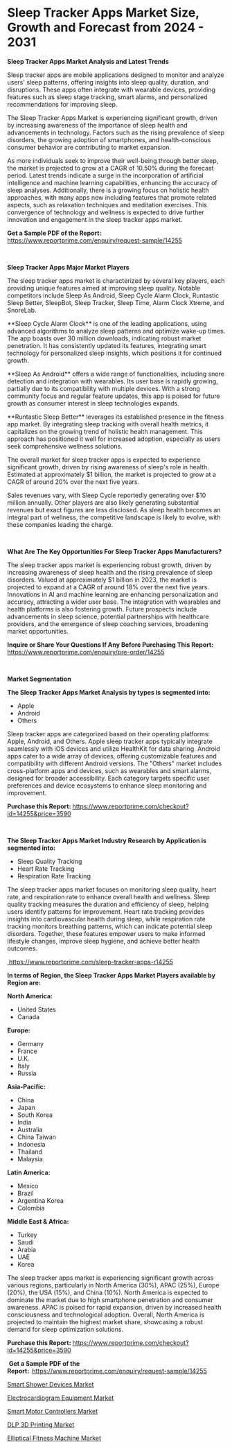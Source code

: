 <p><h1>Sleep Tracker Apps Market Size, Growth and Forecast from 2024 - 2031</h1></p><p><strong>Sleep Tracker Apps Market Analysis and Latest Trends</strong></p>
<p><p>Sleep tracker apps are mobile applications designed to monitor and analyze users' sleep patterns, offering insights into sleep quality, duration, and disruptions. These apps often integrate with wearable devices, providing features such as sleep stage tracking, smart alarms, and personalized recommendations for improving sleep. </p><p>The Sleep Tracker Apps Market is experiencing significant growth, driven by increasing awareness of the importance of sleep health and advancements in technology. Factors such as the rising prevalence of sleep disorders, the growing adoption of smartphones, and health-conscious consumer behavior are contributing to market expansion. </p><p>As more individuals seek to improve their well-being through better sleep, the market is projected to grow at a CAGR of 10.50% during the forecast period. Latest trends indicate a surge in the incorporation of artificial intelligence and machine learning capabilities, enhancing the accuracy of sleep analyses. Additionally, there is a growing focus on holistic health approaches, with many apps now including features that promote related aspects, such as relaxation techniques and meditation exercises. This convergence of technology and wellness is expected to drive further innovation and engagement in the sleep tracker apps market.</p></p>
<p><strong>Get a Sample PDF of the Report:&nbsp;</strong> <a href="https://www.reportprime.com/enquiry/request-sample/14255?utm_campaign=28&utm_medium=2&utm_source=Github&utm_content=ia&utm_term=29112024&utm_id=sleep-tracker-apps">https://www.reportprime.com/enquiry/request-sample/14255</a></p>
<p>&nbsp;</p>
<p><strong>Sleep Tracker Apps Major Market Players</strong></p>
<p><p>The sleep tracker apps market is characterized by several key players, each providing unique features aimed at improving sleep quality. Notable competitors include Sleep As Android, Sleep Cycle Alarm Clock, Runtastic Sleep Better, SleepBot, Sleep Tracker, Sleep Time, Alarm Clock Xtreme, and SnoreLab.</p><p>**Sleep Cycle Alarm Clock** is one of the leading applications, using advanced algorithms to analyze sleep patterns and optimize wake-up times. The app boasts over 30 million downloads, indicating robust market penetration. It has consistently updated its features, integrating smart technology for personalized sleep insights, which positions it for continued growth.</p><p>**Sleep As Android** offers a wide range of functionalities, including snore detection and integration with wearables. Its user base is rapidly growing, partially due to its compatibility with multiple devices. With a strong community focus and regular feature updates, this app is poised for future growth as consumer interest in sleep technologies expands.</p><p>**Runtastic Sleep Better** leverages its established presence in the fitness app market. By integrating sleep tracking with overall health metrics, it capitalizes on the growing trend of holistic health management. This approach has positioned it well for increased adoption, especially as users seek comprehensive wellness solutions.</p><p>The overall market for sleep tracker apps is expected to experience significant growth, driven by rising awareness of sleep's role in health. Estimated at approximately $1 billion, the market is projected to grow at a CAGR of around 20% over the next five years.</p><p>Sales revenues vary, with Sleep Cycle reportedly generating over $10 million annually. Other players are also likely generating substantial revenues but exact figures are less disclosed. As sleep health becomes an integral part of wellness, the competitive landscape is likely to evolve, with these companies leading the charge.</p></p>
<p>&nbsp;</p>
<p><strong>What Are The Key Opportunities For Sleep Tracker Apps Manufacturers?</strong></p>
<p><p>The sleep tracker apps market is experiencing robust growth, driven by increasing awareness of sleep health and the rising prevalence of sleep disorders. Valued at approximately $1 billion in 2023, the market is projected to expand at a CAGR of around 18% over the next five years. Innovations in AI and machine learning are enhancing personalization and accuracy, attracting a wider user base. The integration with wearables and health platforms is also fostering growth. Future prospects include advancements in sleep science, potential partnerships with healthcare providers, and the emergence of sleep coaching services, broadening market opportunities.</p></p>
<p><strong>Inquire or Share Your Questions If Any Before Purchasing This Report:</strong> <a href="https://www.reportprime.com/enquiry/pre-order/14255?utm_campaign=28&utm_medium=2&utm_source=Github&utm_content=ia&utm_term=29112024&utm_id=sleep-tracker-apps">https://www.reportprime.com/enquiry/pre-order/14255</a></p>
<p>&nbsp;</p>
<p><strong>Market Segmentation</strong></p>
<p><strong>The Sleep Tracker Apps Market Analysis by types is segmented into:</strong></p>
<p><ul><li>Apple</li><li>Android</li><li>Others</li></ul></p>
<p><p>Sleep tracker apps are categorized based on their operating platforms: Apple, Android, and Others. Apple sleep tracker apps typically integrate seamlessly with iOS devices and utilize HealthKit for data sharing. Android apps cater to a wide array of devices, offering customizable features and compatibility with different Android versions. The "Others" market includes cross-platform apps and devices, such as wearables and smart alarms, designed for broader accessibility. Each category targets specific user preferences and device ecosystems to enhance sleep monitoring and improvement.</p></p>
<p><strong>Purchase this Report:&nbsp;</strong><a href="https://www.reportprime.com/checkout?id=14255&price=3590&utm_campaign=28&utm_medium=2&utm_source=Github&utm_content=ia&utm_term=29112024&utm_id=sleep-tracker-apps">https://www.reportprime.com/checkout?id=14255&price=3590</a></p>
<p>&nbsp;</p>
<p><strong>The Sleep Tracker Apps Market Industry Research by Application is segmented into:</strong></p>
<p><ul><li>Sleep Quality Tracking</li><li>Heart Rate Tracking</li><li>Respiration Rate Tracking</li></ul></p>
<p><p>The sleep tracker apps market focuses on monitoring sleep quality, heart rate, and respiration rate to enhance overall health and wellness. Sleep quality tracking measures the duration and efficiency of sleep, helping users identify patterns for improvement. Heart rate tracking provides insights into cardiovascular health during sleep, while respiration rate tracking monitors breathing patterns, which can indicate potential sleep disorders. Together, these features empower users to make informed lifestyle changes, improve sleep hygiene, and achieve better health outcomes.</p></p>
<p><a href="https://www.reportprime.com/sleep-tracker-apps-r14255?utm_campaign=28&utm_medium=2&utm_source=Github&utm_content=ia&utm_term=29112024&utm_id=sleep-tracker-apps">&nbsp;https://www.reportprime.com/sleep-tracker-apps-r14255</a></p>
<p><strong>In terms of Region, the Sleep Tracker Apps Market Players available by Region are:</strong></p>
<p>
    <p> <strong> North America: </strong>
        <ul>
            <li>United States</li>
            <li>Canada</li>
        </ul>
        </p> 
    <p> <strong> Europe: </strong>
        <ul>
            <li>Germany</li>
            <li>France</li>
            <li>U.K.</li>
            <li>Italy</li>
            <li>Russia</li>
        </ul>
        </p> 
    <p> <strong> Asia-Pacific: </strong>
        <ul>
            <li>China</li>
            <li>Japan</li>
            <li>South Korea</li>
            <li>India</li>
            <li>Australia</li>
            <li>China Taiwan</li>
            <li>Indonesia</li>
            <li>Thailand</li>
            <li>Malaysia</li>
        </ul>
        </p> 
    <p> <strong> Latin America: </strong>
        <ul>
            <li>Mexico</li>
            <li>Brazil</li>
            <li>Argentina Korea</li>
            <li>Colombia</li>
        </ul>
        </p> 
    <p> <strong> Middle East & Africa: </strong>
        <ul>
            <li>Turkey</li>
            <li>Saudi</li>
            <li>Arabia</li>
            <li>UAE</li>
            <li>Korea</li>
        </ul>
    </p>
    </p>
<p><p>The sleep tracker apps market is experiencing significant growth across various regions, particularly in North America (30%), APAC (25%), Europe (20%), the USA (15%), and China (10%). North America is expected to dominate the market due to high smartphone penetration and consumer awareness. APAC is poised for rapid expansion, driven by increased health consciousness and technological adoption. Overall, North America is projected to maintain the highest market share, showcasing a robust demand for sleep optimization solutions.</p></p>
<p><strong>Purchase this Report: </strong><a href="https://www.reportprime.com/checkout?id=14255&price=3590&utm_campaign=28&utm_medium=2&utm_source=Github&utm_content=ia&utm_term=29112024&utm_id=sleep-tracker-apps">https://www.reportprime.com/checkout?id=14255&price=3590</a></p>
<p>&nbsp;<strong>Get a Sample PDF of the Report:&nbsp;&nbsp;</strong><a href="https://www.reportprime.com/enquiry/request-sample/14255?utm_campaign=28&utm_medium=2&utm_source=Github&utm_content=ia&utm_term=29112024&utm_id=sleep-tracker-apps">https://www.reportprime.com/enquiry/request-sample/14255</a></p>
<p><strong></strong></p>
<p><p><a href="https://www.linkedin.com/pulse/smart-shower-devices-market-analysis-post-pandemic-reset-tsf0c?utm_campaign=28&utm_medium=2&utm_source=Github&utm_content=ia&utm_term=29112024&utm_id=sleep-tracker-apps">Smart Shower Devices Market</a></p><p><a href="https://issuu.com/reportprime-2/docs/electrocardiogram-equipment-market-size-2030.pptx?utm_campaign=28&utm_medium=2&utm_source=Github&utm_content=ia&utm_term=29112024&utm_id=sleep-tracker-apps">Electrocardiogram Equipment Market</a></p><p><a href="https://www.linkedin.com/pulse/key-drivers-smart-motor-controllers-market-how-its-growing-qntgc?utm_campaign=28&utm_medium=2&utm_source=Github&utm_content=ia&utm_term=29112024&utm_id=sleep-tracker-apps">Smart Motor Controllers Market</a></p><p><a href="https://github.com/BellAuer/Market-Research-Report-List-1/blob/main/dlp-3d-printing-market.md?utm_campaign=28&utm_medium=2&utm_source=Github&utm_content=ia&utm_term=29112024&utm_id=sleep-tracker-apps">DLP 3D Printing Market</a></p><p><a href="https://issuu.com/reportprime-2/docs/elliptical-fitness-machine-market-size-2030.pptx?utm_campaign=28&utm_medium=2&utm_source=Github&utm_content=ia&utm_term=29112024&utm_id=sleep-tracker-apps">Elliptical Fitness Machine Market</a></p></p>